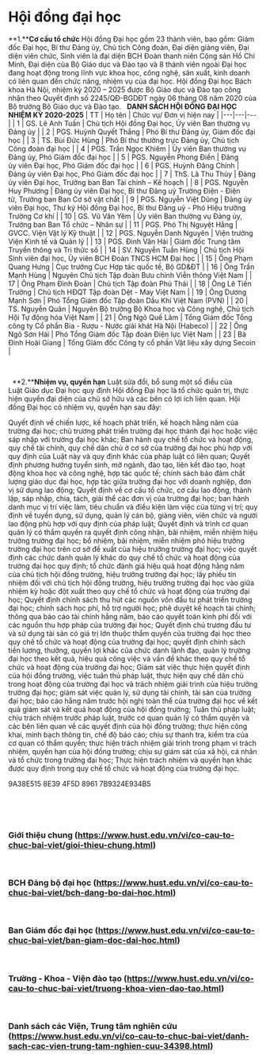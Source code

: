# Hội đồng đại học
**1.****Cơ cấu tổ chức**
Hội đồng Đại học gồm 23 thành viên, bao gồm: Giám đốc Đại học, Bí thư Đảng ủy, Chủ tịch Công đoàn, Đại diện giảng viên, Đại diện viên chức, Sinh viên là đại diện BCH Đoàn thanh niên Cộng sản Hồ Chí Minh, Đại diện của Bộ Giáo dục và Đào tạo và 8 thành viên ngoài Đại học đang hoạt động trong lĩnh vực khoa học, công nghệ, sản xuất, kinh doanh có liên quan đến chức năng, nhiệm vụ của đại học.
Hội đồng Đại học Bách khoa Hà Nội, nhiệm kỳ 2020 – 2025 được Bộ Giáo dục và Đào tạo công nhận theo Quyết định số 2245/QĐ-BGDĐT ngày 06 tháng 08 năm 2020 của Bộ trưởng Bộ Giáo dục và Đào tạo.
 
**DANH SÁCH HỘI ĐỒNG ĐẠI HỌC NHIỆM KỲ 2020-2025**
| TT | Họ tên | Chức vụ/ Đơn vị hiện nay |
|---|---|---|
| 1 | GS. Lê Anh Tuấn | Chủ tịch Hội đồng Đại học, Ủy viên Ban thường vụ Đảng ủy |
| 2 | PGS. Huỳnh Quyết Thắng | Phó Bí thư Đảng ủy, Giám đốc đại học |
| 3 | TS. Bùi Đức Hùng | Phó Bí thư thường trực Đảng ủy, Chủ tịch Công đoàn đại học |
| 4 | PGS. Trần Ngọc Khiêm | Ủy viên Ban thường vụ Đảng ủy, Phó Giám đốc đại học |
| 5 | PGS. Nguyễn Phong Điền | Đảng ủy viên Đại học, Phó Giám đốc đại học |
| 6 | PGS. Huỳnh Đăng Chính | Đảng ủy viên Đại học, Phó Giám đốc đại học |
| 7 | ThS. Lã Thu Thủy | Đảng ủy viên Đại học, Trưởng ban Ban Tài chính – Kế hoạch |
| 8 | PGS. Nguyễn Huy Phương | Đảng ủy viên Đại học, Bí thư Đảng uỷ Trường Điện - Điện tử, Trưởng ban Ban Cơ sở vật chất |
| 9 | PGS. Nguyễn Việt Dũng | Đảng ủy viên Đại học, Thư ký Hội đồng Đại học, Bí thư Đảng uỷ - Phó Hiệu trưởng Trường Cơ khí |
| 10 | GS. Vũ Văn Yêm | Ủy viên Ban thường vụ Đảng ủy, Trưởng ban Ban Tổ chức – Nhân sự |
| 11 | PGS. Phó Thị Nguyệt Hằng | GVCC. Viện Vật lý Kỹ thuật |
| 12 | PGS. Nguyễn Danh Nguyên | Viện trưởng Viện Kinh tế và Quản lý |
| 13 | PGS. Đinh Văn Hải | Giám đốc Trung tâm Truyền thông và Tri thức số |
| 14 | SV. Nguyễn Tuấn Hùng | Chủ tịch Hội Sinh viên đại học, Ủy viên BCH Đoàn TNCS HCM Đại học |
| 15 | Ông Phạm Quang Hưng | Cục trưởng Cục Hợp tác quốc tế, Bộ GD&amp;ĐT |
| 16 | Ông Trần Mạnh Hùng | Nguyên Chủ tịch Tập đoàn Bưu chính Viễn thông Việt Nam |
| 17 | Ông Phạm Đình Đoàn | Chủ tịch Tập đoàn Phú Thái |
| 18 | Ông Lê Tiến Trường | Chủ tịch HĐQT Tập đoàn Dệt - May Việt Nam |
| 19 | Ông Dương Mạnh Sơn | Phó Tổng Giám đốc Tập đoàn Dầu Khí Việt Nam (PVN) |
| 20 | TS. Nguyễn Quân | Nguyên Bộ trưởng Bộ Khoa học và Công nghệ, Chủ tịch Hội Tự động hóa Việt Nam |
| 21 | Ông Ngô Quế Lâm | Tổng Giám đốc Tổng công ty Cổ phần Bia - Rượu - Nước giải khát Hà Nội (Habeco) |
| 22 | Ông Ngô Sơn Hải | Phó Tổng Giám đốc Tập đoàn Điện lực Việt Nam |
| 23 | Bà Đinh Hoài Giang | Tổng Gíám đốc Công ty cổ phần Vật liệu xây dựng Secoin |

 

 
**2.****Nhiệm vụ, quyền hạn**
Luật sửa đổi, bổ sung một số điều của Luật Giáo dục Đại học quy định Hội đồng Đại học là tổ chức quản trị, thực hiện quyền đại diện của chủ sở hữu và các bên có lợi ích liên quan. Hội đồng Đại học có nhiệm vụ, quyền hạn sau đây:

Quyết định về chiến lược, kế hoạch phát triển, kế hoạch hằng năm của trường đại học; chủ trương phát triển trường đại học thành đại học hoặc việc sáp nhập với trường đại học khác;
Ban hành quy chế tổ chức và hoạt động, quy chế tài chính, quy chế dân chủ ở cơ sở của trường đại học phù hợp với quy định của Luật này và quy định khác của pháp luật có liên quan;
Quyết định phương hướng tuyển sinh, mở ngành, đào tạo, liên kết đào tạo, hoạt động khoa học và công nghệ, hợp tác quốc tế; chính sách bảo đảm chất lượng giáo dục đại học, hợp tác giữa trường đại học với doanh nghiệp, đơn vị sử dụng lao động;
Quyết định về cơ cấu tổ chức, cơ cấu lao động, thành lập, sáp nhập, chia, tách, giải thể các đơn vị của trường đại học; ban hành danh mục vị trí việc làm, tiêu chuẩn và điều kiện làm việc của từng vị trí; quy định về tuyển dụng, sử dụng, quản lý cán bộ, giảng viên, viên chức và người lao động phù hợp với quy định của pháp luật;
Quyết định và trình cơ quan quản lý có thẩm quyền ra quyết định công nhận, bãi nhiệm, miễn nhiệm hiệu trưởng trường đại học; bổ nhiệm, bãi nhiệm, miễn nhiệm phó hiệu trưởng trường đại học trên cơ sở đề xuất của hiệu trưởng trường đại học; việc quyết định các chức danh quản lý khác do quy chế tổ chức và hoạt động của trường đại học quy định; tổ chức đánh giá hiệu quả hoạt động hằng năm của chủ tịch hội đồng trường, hiệu trưởng trường đại học; lấy phiếu tín nhiệm đối với chủ tịch hội đồng trường, hiệu trưởng trường đại học vào giữa nhiệm kỳ hoặc đột xuất theo quy chế tổ chức và hoạt động của trường đại học;
Quyết định chính sách thu hút các nguồn vốn đầu tư phát triển trường đại học; chính sách học phí, hỗ trợ người học; phê duyệt kế hoạch tài chính; thông qua báo cáo tài chính hằng năm, báo cáo quyết toán kinh phí đối với các nguồn thu hợp pháp của trường đại học;
Quyết định chủ trương đầu tư và sử dụng tài sản có giá trị lớn thuộc thẩm quyền của trường đại học theo quy chế tổ chức và hoạt động của trường đại học; quyết định chính sách tiền lương, thưởng, quyền lợi khác của chức danh lãnh đạo, quản lý trường đại học theo kết quả, hiệu quả công việc và vấn đề khác theo quy chế tổ chức và hoạt động của trường đại học;
Giám sát việc thực hiện quyết định của hội đồng trường, việc tuân thủ pháp luật, thực hiện quy chế dân chủ trong hoạt động của trường đại học và trách nhiệm giải trình của hiệu trưởng trường đại học; giám sát việc quản lý, sử dụng tài chính, tài sản của trường đại học; báo cáo hằng năm trước hội nghị toàn thể của trường đại học về kết quả giám sát và kết quả hoạt động của hội đồng trường;
Tuân thủ pháp luật; chịu trách nhiệm trước pháp luật, trước cơ quan quản lý có thẩm quyền và các bên liên quan về các quyết định của hội đồng trường; thực hiện công khai, minh bạch thông tin, chế độ báo cáo; chịu sự thanh tra, kiểm tra của cơ quan có thẩm quyền; thực hiện trách nhiệm giải trình trong phạm vi trách nhiệm, quyền hạn của hội đồng trường; chịu sự giám sát của xã hội, cá nhân và tổ chức trong trường đại học;
Thực hiện trách nhiệm và quyền hạn khác được quy định trong quy chế tổ chức và hoạt động của trường đại học.

9A38E515 8E39 4F5D 8961 7B9324E934B5

 
		 	

 <h3>Giới thiệu chung (https://www.hust.edu.vn/vi/co-cau-to-chuc-bai-viet/gioi-thieu-chung.html)</h3>
 <h3>BCH Đảng bộ đại học (https://www.hust.edu.vn/vi/co-cau-to-chuc-bai-viet/bch-dang-bo-dai-hoc.html)</h3>
 <h3>Ban Giám đốc đại học (https://www.hust.edu.vn/vi/co-cau-to-chuc-bai-viet/ban-giam-doc-dai-hoc.html)</h3>
 <h3>Trường - Khoa - Viện đào tạo (https://www.hust.edu.vn/vi/co-cau-to-chuc-bai-viet/truong-khoa-vien-dao-tao.html)</h3>
 <h3>Danh sách các Viện, Trung tâm nghiên cứu (https://www.hust.edu.vn/vi/co-cau-to-chuc-bai-viet/danh-sach-cac-vien-trung-tam-nghien-cuu-34398.html)</h3>